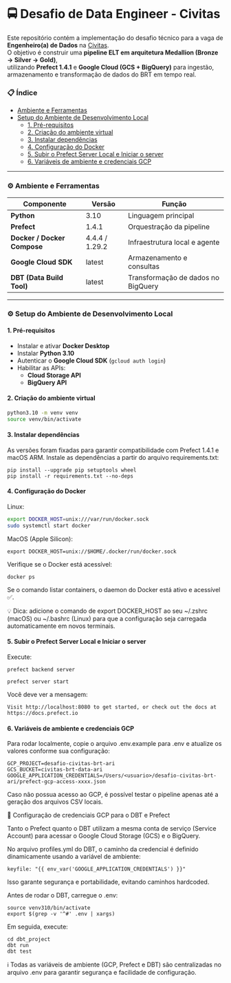 # 🚍 Desafio de Data Engineer - Civitas

Este repositório contém a implementação do desafio técnico para a vaga de **Engenheiro(a) de Dados** na [Civitas](https://civitas.rio/).  
O objetivo é construir uma **pipeline ELT em arquitetura Medallion (Bronze → Silver → Gold)**,  
utilizando **Prefect 1.4.1** e **Google Cloud (GCS + BigQuery)** para ingestão, armazenamento e transformação de dados do BRT em tempo real.


### 📋 Índice

- [Ambiente e Ferramentas](#tools)  
- [Setup do Ambiente de Desenvolvimento Local](#setup)
  - [1. Pré-requisitos](#setup1)
  - [2. Criação do ambiente virtual](#setup2)
  - [3. Instalar dependências](#setup3)
  - [4. Configuração do Docker](#setup4)
  - [5. Subir o Prefect Server Local e Iniciar o server](#setup5)
  - [6. Variáveis de ambiente e credenciais GCP](#setup6)



---
<a name="tools"/>

###  ⚙️ Ambiente e Ferramentas

| Componente | Versão | Função |
|-------------|---------|--------|
| **Python** | 3.10 | Linguagem principal |
| **Prefect** | 1.4.1 | Orquestração da pipeline |
| **Docker / Docker Compose** | 4.4.4 / 1.29.2 | Infraestrutura local e agente |
| **Google Cloud SDK** | latest | Armazenamento e consultas |
| **DBT (Data Build Tool)** | latest | Transformação de dados no BigQuery |

---
<a name="setup"/>

### ⚙️ Setup do Ambiente de Desenvolvimento Local

<a name="setup1"/>

#### 1. Pré-requisitos

- Instalar e ativar **Docker Desktop**
- Instalar **Python 3.10**
- Autenticar o **Google Cloud SDK** (`gcloud auth login`)
- Habilitar as APIs:
  - **Cloud Storage API**
  - **BigQuery API**

<a name="setup2"/>

#### 2. Criação do ambiente virtual

```bash
python3.10 -m venv venv
source venv/bin/activate
```
<a name="setup3"/>

#### 3. Instalar dependências

As versões foram fixadas para garantir compatibilidade com Prefect 1.4.1 e macOS ARM.
Instale as dependências a partir do arquivo requirements.txt:

```
pip install --upgrade pip setuptools wheel
pip install -r requirements.txt --no-deps
```
<a name="setup4"/>

#### 4. Configuração do Docker 

Linux:
```bash
export DOCKER_HOST=unix:///var/run/docker.sock
sudo systemctl start docker
```

MacOS (Apple Silicon):
```
export DOCKER_HOST=unix://$HOME/.docker/run/docker.sock
```

Verifique se o Docker está acessível:

```
docker ps
```

Se o comando listar containers, o daemon do Docker está ativo e acessível ✅.

💡 Dica: adicione o comando de export DOCKER_HOST ao seu ~/.zshrc (macOS) ou ~/.bashrc (Linux)
para que a configuração seja carregada automaticamente em novos terminais.

<a name="setup5"/>

#### 5. Subir o Prefect Server Local e Iniciar o server

Execute:
```
prefect backend server
```
```
prefect server start
```

Você deve ver a mensagem:
```
Visit http://localhost:8080 to get started, or check out the docs at https://docs.prefect.io
```
<a name="setup6"/>

#### 6. Variáveis de ambiente e credenciais GCP

Para rodar localmente, copie o arquivo .env.example para .env e atualize os valores conforme sua configuração:
```
GCP_PROJECT=desafio-civitas-brt-ari
GCS_BUCKET=civitas-brt-data-ari
GOOGLE_APPLICATION_CREDENTIALS=/Users/<usuario>/desafio-civitas-brt-ari/prefect-gcp-access-xxxx.json
```

Caso não possua acesso ao GCP, é possível testar o pipeline apenas até a geração dos arquivos CSV locais.

🔐 Configuração de credenciais GCP para o DBT e Prefect

Tanto o Prefect quanto o DBT utilizam a mesma conta de serviço (Service Account)
para acessar o Google Cloud Storage (GCS) e o BigQuery.

No arquivo profiles.yml do DBT, o caminho da credencial é definido dinamicamente usando a variável de ambiente:
```
keyfile: "{{ env_var('GOOGLE_APPLICATION_CREDENTIALS') }}"
```
Isso garante segurança e portabilidade, evitando caminhos hardcoded.

Antes de rodar o DBT, carregue o .env:
```
source venv310/bin/activate
export $(grep -v '^#' .env | xargs)
```

Em seguida, execute:
```
cd dbt_project
dbt run
dbt test
```
ℹ️ Todas as variáveis de ambiente (GCP, Prefect e DBT) são centralizadas no arquivo .env para garantir segurança e facilidade de configuração.



